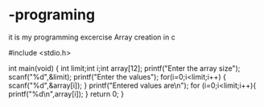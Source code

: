 # -programing
it is my programming excercise
Array creation in c

#include <stdio.h>

int main(void) {
  int limit;int i;int array[12];
  printf("Enter the array size");
  scanf("%d",&limit);
  printf("Enter the values");
  for(i=0;i<limit;i++)
  {
    scanf("%d",&array[i]);
  }
  printf("Entered values are\n");
  for (i=0;i<limit;i++){
printf("%d\n",array[i]);
  }
  return 0;
}

